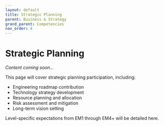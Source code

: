 ```yaml
---
layout: default
title: Strategic Planning
parent: Business & Strategy
grand_parent: Competencies
nav_order: 4
---
```


# Strategic Planning

*Content coming soon...*

This page will cover strategic planning participation, including:

- Engineering roadmap contribution
- Technology strategy development
- Resource planning and allocation
- Risk assessment and mitigation
- Long-term vision setting

Level-specific expectations from EM1 through EM4+ will be detailed here.